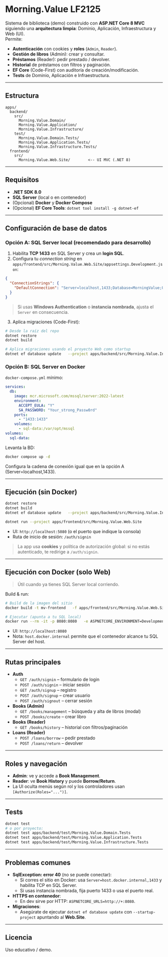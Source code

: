 # Morning.Value LF2125

Sistema de biblioteca (demo) construido con **ASP.NET Core 8 MVC** siguiendo una **arquitectura limpia**: Dominio, Aplicación, Infraestructura y Web (UI).  
Permite:

- **Autenticación** con cookies y **roles** (`Admin`, `Reader`).
- **Gestión de libros** (Admin): crear y consultar.
- **Préstamos** (Reader): pedir prestado / devolver.
- **Historial** de préstamos con filtros y paginación.
- **EF Core** (Code-First) con auditoría de creación/modificación.
- **Tests** de Dominio, Aplicación e Infraestructura.

---

## Estructura

```
apps/
  backend/
    src/
      Morning.Value.Domain/
      Morning.Value.Application/
      Morning.Value.Infrastructure/
    test/
      Morning.Value.Domain.Tests/
      Morning.Value.Application.Tests/
      Morning.Value.Infrastructure.Tests/
  frontend/
    src/
      Morning.Value.Web.Site/        <-- UI MVC (.NET 8)
```

---

## Requisitos

- **.NET SDK 8.0**
- **SQL Server** (local o en contenedor)
- (Opcional) **Docker** y **Docker Compose**
- (Opcional) **EF Core Tools**: `dotnet tool install -g dotnet-ef`

---

## Configuración de base de datos

### Opción A: SQL Server local (recomendado para desarrollo)

1. Habilita **TCP 1433** en SQL Server y crea un **login SQL**.
2. Configura tu _connection string_ en `apps/frontend/src/Morning.Value.Web.Site/appsettings.Development.json`:

```json
{
  "ConnectionStrings": {
    "DefaultConnection": "Server=localhost,1433;Database=MorningValue;User Id=sa;Password=Your_strong_Passw0rd;TrustServerCertificate=true;MultipleActiveResultSets=true"
  }
}
```

> Si usas **Windows Authentication** o **instancia nombrada**, ajusta el `Server` en consecuencia.

3. Aplica migraciones (Code-First):

```bash
# Desde la raíz del repo
dotnet restore
dotnet build

# Aplica migraciones usando el proyecto Web como startup
dotnet ef database update   --project apps/backend/src/Morning.Value.Infrastructure   --startup-project apps/frontend/src/Morning.Value.Web.Site
```

### Opción B: SQL Server en Docker

`docker-compose.yml` mínimo:

```yaml
services:
  db:
    image: mcr.microsoft.com/mssql/server:2022-latest
    environment:
      ACCEPT_EULA: "Y"
      SA_PASSWORD: "Your_strong_Passw0rd"
    ports:
      - "1433:1433"
    volumes:
      - sql-data:/var/opt/mssql
volumes:
  sql-data:
```

Levanta la BD:

```bash
docker compose up -d
```

Configura la cadena de conexión igual que en la opción A (Server=localhost,1433).

---

## Ejecución (sin Docker)

```bash
dotnet restore
dotnet build
dotnet ef database update   --project apps/backend/src/Morning.Value.Infrastructure   --startup-project apps/frontend/src/Morning.Value.Web.Site

dotnet run --project apps/frontend/src/Morning.Value.Web.Site
```

- UI: `http://localhost:5080` (o el puerto que indique la consola)
- Ruta de inicio de sesión: `/auth/signin`

> La app usa **cookies** y política de autorización global: si no estás autenticado, te redirige a `/auth/signin`.

---

## Ejecución con Docker (solo Web)

> Útil cuando ya tienes SQL Server local corriendo.

Build & run:

```bash
# Build de la imagen del sitio
docker build -t mv-frontend   -f apps/frontend/src/Morning.Value.Web.Site/Dockerfile .

# Ejecutar (apunta a tu SQL local)
docker run --rm -it -p 8080:8080   -e ASPNETCORE_ENVIRONMENT=Development   -e ASPNETCORE_URLS=http://+:8080   -e "ConnectionStrings__DefaultConnection=Server=host.docker.internal,1433;Database=MorningValue;User Id=sa;Password=Your_strong_Passw0rd;TrustServerCertificate=true;MultipleActiveResultSets=true"   mv-frontend
```

- UI: `http://localhost:8080`
- Nota: `host.docker.internal` permite que el contenedor alcance tu SQL Server del host.

---

## Rutas principales

- **Auth**
  - `GET /auth/signin` – formulario de login
  - `POST /auth/signin` – iniciar sesión
  - `GET /auth/signup` – registro
  - `POST /auth/signup` – crear usuario
  - `POST /auth/signout` – cerrar sesión
- **Books (Admin)**
  - `GET /books/management` – búsqueda y alta de libros (modal)
  - `POST /books/create` – crear libro
- **Books (Reader)**
  - `GET /books/history` – historial con filtros/paginación
- **Loans (Reader)**
  - `POST /loans/borrow` – pedir prestado
  - `POST /loans/return` – devolver

---

## Roles y navegación

- **Admin**: ve y accede a **Book Management**.
- **Reader**: ve **Book History** y puede **Borrow/Return**.
- La UI oculta menús según rol y los controladores usan `[Authorize(Roles="...")]`.

---

## Tests

```bash
dotnet test
# o por proyecto:
dotnet test apps/backend/test/Morning.Value.Domain.Tests
dotnet test apps/backend/test/Morning.Value.Application.Tests
dotnet test apps/backend/test/Morning.Value.Infrastructure.Tests
```

---

## Problemas comunes

- **SqlException: error 40** (no se puede conectar):
  - Si corres el sitio en Docker: usa `Server=host.docker.internal,1433` y habilita TCP en SQL Server.
  - Si usas instancia nombrada, fija puerto 1433 o usa el puerto real.
- **HTTPS en contenedor**:
  - En dev sirve por HTTP: `ASPNETCORE_URLS=http://+:8080`.
- **Migraciones**:
  - Asegúrate de ejecutar `dotnet ef database update` con `--startup-project` apuntando al **Web.Site**.

---

## Licencia

Uso educativo / demo.
